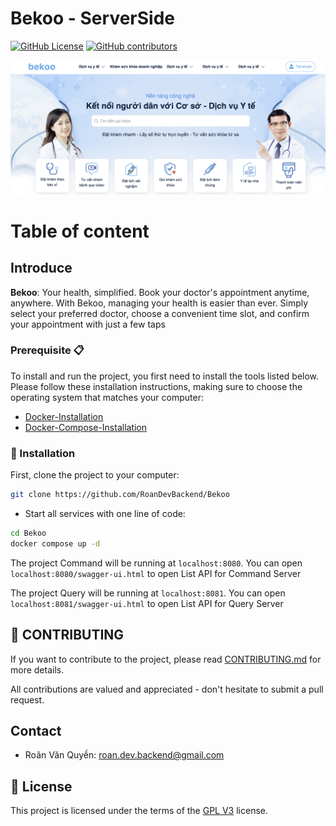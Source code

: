 # Bekoo - ServerSide
[![GitHub License](https://img.shields.io/github/license/RoanDevBackend/Bekoo)](./LICENSE)
[![GitHub contributors](https://img.shields.io/github/contributors-anon/RoanDevBackend/Bekoo)](https://github.com/RoanDevBackend/Bekoo/graphs/contributors)

![Alt text](img/logo.png)

# Table of content

## Introduce
 **Bekoo**: Your health, simplified. Book your doctor's appointment anytime, anywhere. With Bekoo, managing your health is easier than ever. Simply select your preferred doctor, choose a convenient time slot, and confirm your appointment with just a few taps

### Prerequisite 📋

To install and run the project, you first need to install the tools listed below. Please follow these installation instructions, making sure to choose the operating system that matches your computer:

-   [Docker-Installation](https://docs.docker.com/get-docker/)
-   [Docker-Compose-Installation](https://docs.docker.com/compose/install/)

### 🔨 Installation

First, clone the project to your computer:

```bash
git clone https://github.com/RoanDevBackend/Bekoo
```

-   Start all services with one line of code:

```bash
cd Bekoo 
docker compose up -d
```

The project Command will be running at `localhost:8080`. You can open `localhost:8080/swagger-ui.html` to open List API for Command Server

The project Query will be running at `localhost:8081`. You can open `localhost:8081/swagger-ui.html` to open List API for Query Server



## 🙌 CONTRIBUTING

If you want to contribute to the project, please read [CONTRIBUTING.md](.github/CONTRIBUTING.md) for more details.

All contributions are valued and appreciated - don't hesitate to submit a pull request.

## Contact
-   Roãn Văn Quyền: roan.dev.backend@gmail.com
## 📝 License

This project is licensed under the terms of the [GPL V3](LICENSE) license.

